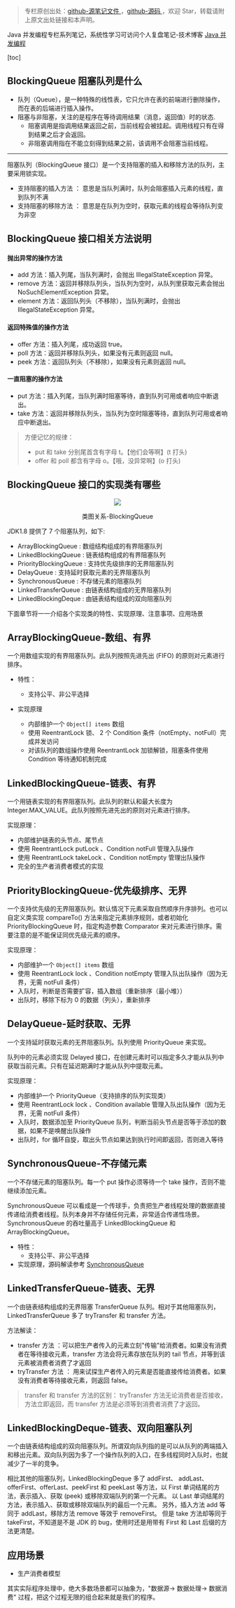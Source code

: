 > 专栏原创出处：[github-源笔记文件 ](https://github.com/GourdErwa/review-notes/tree/master/language/java-concurrency) ，[github-源码 ](https://github.com/GourdErwa/java-advanced/tree/master/java-concurrency)，欢迎 Star，转载请附上原文出处链接和本声明。

Java 并发编程专栏系列笔记，系统性学习可访问个人复盘笔记-技术博客 [Java 并发编程 ](https://review-notes.top/language/java-concurrency/)

[toc]
## BlockingQueue 阻塞队列是什么
- 队列（Queue），是一种特殊的线性表，它只允许在表的前端进行删除操作，而在表的后端进行插入操作。
- 阻塞与非阻塞，关注的是程序在等待调用结果（消息，返回值）时的状态.
    - 阻塞调用是指调用结果返回之前，当前线程会被挂起。调用线程只有在得到结果之后才会返回。
    - 非阻塞调用指在不能立刻得到结果之前，该调用不会阻塞当前线程。
***

阻塞队列（BlockingQueue 接口）是一个支持阻塞的插入和移除方法的队列，主要采用锁实现。
- 支持阻塞的插入方法 ： 意思是当队列满时，队列会阻塞插入元素的线程，直到队列不满
- 支持阻塞的移除方法 ： 意思是在队列为空时，获取元素的线程会等待队列变为非空

## BlockingQueue 接口相关方法说明

#### 抛出异常的操作方法
- add 方法：插入列尾，当队列满时，会抛出 IllegalStateException 异常。
- remove 方法：返回并移除队列头，当队列为空时，从队列里获取元素会抛出 NoSuchElementException 异常。
- element 方法：返回队列头（不移除），当队列满时，会抛出 IllegalStateException 异常。

#### 返回特殊值的操作方法
- offer 方法：插入列尾，成功返回 true。
- poll 方法：返回并移除队列头，如果没有元素则返回 null。
- peek 方法：返回队列头（不移除），如果没有元素则返回 null。

#### 一直阻塞的操作方法
- put 方法：插入列尾，当队列满时阻塞等待，直到队列可用或者响应中断退出。
- take 方法：返回并移除队列头，当队列为空时阻塞等待，直到队列可用或者响应中断退出。

> 方便记忆的规律：
> - put 和 take 分别尾首含有字母 t。【他们会等啊】(t 打头)
> - offer 和 poll 都含有字母 o。【哦，没异常啊】(o 打头)

## BlockingQueue 接口的实现类有哪些

<div align="center">
    <img src="https://blog-review-notes.oss-cn-beijing.aliyuncs.com/language/java-concurrency/_images/类图关系-Queue.png">
    <p> 类图关系-BlockingQueue </p>
</div>

JDK1.8 提供了 7 个阻塞队列，如下:
- ArrayBlockingQueue : 数组结构组成的有界阻塞队列
- LinkedBlockingQueue : 链表结构组成的有界阻塞队列
- PriorityBlockingQueue : 支持优先级排序的无界阻塞队列
- DelayQueue : 支持延时获取元素的无界阻塞队列
- SynchronousQueue : 不存储元素的阻塞队列
- LinkedTransferQueue : 由链表结构组成的无界阻塞队列
- LinkedBlockingDeque : 由链表结构组成的双向阻塞队列

下面章节将一一介绍各个实现类的特性、实现原理、注意事项、应用场景

## ArrayBlockingQueue-数组、有界
一个用数组实现的有界阻塞队列。此队列按照先进先出 (FIFO) 的原则对元素进行排序。

- 特性：
    - 支持公平、非公平选择

- 实现原理
    - 内部维护一个 `Object[] items` 数组
    - 使用 ReentrantLock 锁、 2 个 Condition 条件（notEmpty、notFull）完成并发访问
    - 对该队列的数组操作使用 ReentrantLock 加锁解锁，阻塞条件使用 Condition 等待通知机制完成

## LinkedBlockingQueue-链表、有界
一个用链表实现的有界阻塞队列。此队列的默认和最大长度为 Integer.MAX_VALUE。此队列按照先进先出的原则对元素进行排序。

实现原理：
- 内部维护链表的头节点、尾节点
- 使用 ReentrantLock putLock 、Condition notFull 管理入队操作
- 使用 ReentrantLock takeLock 、Condition notEmpty 管理出队操作
- 完全的生产者消费者模式的实现

## PriorityBlockingQueue-优先级排序、无界
一个支持优先级的无界阻塞队列。默认情况下元素采取自然顺序升序排列。也可以自定义类实现 compareTo() 方法来指定元素排序规则，或者初始化 PriorityBlockingQueue 时，指定构造参数 Comparator 来对元素进行排序。需要注意的是不能保证同优先级元素的顺序。

实现原理：
- 内部维护一个 `Object[] items` 数组
- 使用 ReentrantLock lock 、Condition notEmpty 管理入队出队操作（因为无界，无需 notFull 条件）
- 入队时，判断是否需要扩容，插入数组（重新排序（最小堆））
- 出队时，移除下标为 0 的数据（列头），重新排序

## DelayQueue-延时获取、无界
一个支持延时获取元素的无界阻塞队列。队列使用 PriorityQueue 来实现。

队列中的元素必须实现 Delayed 接口，在创建元素时可以指定多久才能从队列中获取当前元素。只有在延迟期满时才能从队列中提取元素。

实现原理：
- 内部维护一个 PriorityQueue（支持排序的队列实现类）
- 使用 ReentrantLock lock 、Condition available 管理入队出队操作（因为无界，无需 notFull 条件）
- 入队时，数据添加至 PriorityQueue 队列，判断当前头节点是否等于添加的数据，如果不是唤醒出队操作
- 出队时，for 循环自旋，取出头节点如果达到执行时间即返回，否则进入等待

## SynchronousQueue-不存储元素
一个不存储元素的阻塞队列。每一个 put 操作必须等待一个 take 操作，否则不能继续添加元素。

SynchronousQueue 可以看成是一个传球手，负责把生产者线程处理的数据直接传递给消费者线程。队列本身并不存储任何元素，非常适合传递性场景。SynchronousQueue 的吞吐量高于 LinkedBlockingQueue 和 ArrayBlockingQueue。
- 特性：
    - 支持公平、非公平选择
- 实现原理，源码解读参考 [SynchronousQueue](https://www.jianshu.com/p/d5e2e3513ba3)
## LinkedTransferQueue-链表、无界
一个由链表结构组成的无界阻塞 TransferQueue 队列。相对于其他阻塞队列，LinkedTransferQueue 多了 tryTransfer 和 transfer 方法。

方法解读：
- transfer 方法 ：可以把生产者传入的元素立刻"传输"给消费者。如果没有消费者在等待接收元素，transfer 方法会将元素存放在队列的 tail 节点，并等到该元素被消费者消费了才返回
- tryTransfer 方法 ： 用来试探生产者传入的元素是否能直接传给消费者。如果没有消费者等待接收元素，则返回 false。

> transfer 和 transfer 方法的区别： tryTransfer 方法无论消费者是否接收，方法立即返回，而 transfer 方法是必须等到消费者消费了才返回。

## LinkedBlockingDeque-链表、双向阻塞队列
一个由链表结构组成的双向阻塞队列。所谓双向队列指的是可以从队列的两端插入和移出元素。双向队列因为多了一个操作队列的入口，在多线程同时入队时，也就减少了一半的竞争。

相比其他的阻塞队列，LinkedBlockingDeque 多了 addFirst、 addLast、offerFirst、offerLast、peekFirst 和 peekLast 等方法，以 First 单词结尾的方法，表示插入、获取 (peek) 或移除双端队列的第一个元素。
以 Last 单词结尾的方法，表示插入、获取或移除双端队列的最后一个元素。
另外，插入方法 add 等同于 addLast，移除方法 remove 等效于 removeFirst。
但是 take 方法却等同于 takeFirst，不知道是不是 JDK 的 bug，使用时还是用带有 First 和 Last 后缀的方法更清楚。

## 应用场景
- 生产消费者模型

其实实际程序处理中，绝大多数场景都可以抽象为，"数据源-> 数据处理-> 数据消费" 过程，把这个过程无限的组合起来就是我们的程序。